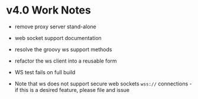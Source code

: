 # v4.0 Work Notes
- remove proxy server stand-alone
- web socket support documentation 
- resolve the groovy ws support methods
- refactor the ws client into a reusable form
- WS test fails on full build

- Note that ws does not support secure web sockets `wss://` connections - if this is a desired feature, please file and issue